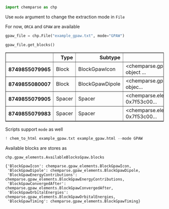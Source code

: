 ```python
import chemparse as chp
```

Use `mode` argument to change the extraction mode in `File`

For now, `ORCA` and `GPAW` are available


```python
gpaw_file = chp.File("example_gpaw.txt", mode="GPAW")
```


```python
gpaw_file.get_blocks()
```




<div>
<style scoped>
    .dataframe tbody tr th:only-of-type {
        vertical-align: middle;
    }

    .dataframe tbody tr th {
        vertical-align: top;
    }

    .dataframe thead th {
        text-align: right;
    }
</style>
<table border="1" class="dataframe">
  <thead>
    <tr style="text-align: right;">
      <th></th>
      <th>Type</th>
      <th>Subtype</th>
      <th>Element</th>
      <th>CharPosition</th>
      <th>LinePosition</th>
    </tr>
  </thead>
  <tbody>
    <tr>
      <th>8749855079965</th>
      <td>Block</td>
      <td>BlockGpawIcon</td>
      <td>&lt;chemparse.gpaw_elements.BlockGpawIcon object ...</td>
      <td>(1, 109)</td>
      <td>(3, 8)</td>
    </tr>
    <tr>
      <th>8749855080007</th>
      <td>Block</td>
      <td>BlockGpawDipole</td>
      <td>&lt;chemparse.gpaw_elements.BlockGpawDipole objec...</td>
      <td>(111, 166)</td>
      <td>(11, 12)</td>
    </tr>
    <tr>
      <th>8749855079905</th>
      <td>Spacer</td>
      <td>Spacer</td>
      <td>&lt;chemparse.elements.Spacer object at 0x7f53c00...</td>
      <td>(0, 0)</td>
      <td>(1, 2)</td>
    </tr>
    <tr>
      <th>8749855079983</th>
      <td>Spacer</td>
      <td>Spacer</td>
      <td>&lt;chemparse.elements.Spacer object at 0x7f53c00...</td>
      <td>(110, 110)</td>
      <td>(9, 10)</td>
    </tr>
  </tbody>
</table>
</div>



Scripts support `mode` as well


```python
! chem_to_html example_gpaw.txt example_gpaw.html --mode GPAW
```

Available blocks are stores as


```python
chp.gpaw_elements.AvailableBlocksGpaw.blocks
```




    {'BlockGpawIcon': chemparse.gpaw_elements.BlockGpawIcon,
     'BlockGpawDipole': chemparse.gpaw_elements.BlockGpawDipole,
     'BlockGpawEnergyContributions': chemparse.gpaw_elements.BlockGpawEnergyContributions,
     'BlockGpawConvergedAfter': chemparse.gpaw_elements.BlockGpawConvergedAfter,
     'BlockGpawOrbitalEnergies': chemparse.gpaw_elements.BlockGpawOrbitalEnergies,
     'BlockGpawTiming': chemparse.gpaw_elements.BlockGpawTiming}


